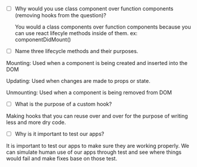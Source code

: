 - [ ] Why would you use class component over function components (removing hooks from the question)?

  You would a class components over function components because you can use react lifecyle methods inside of them. ex: componentDidMount()

- [ ] Name three lifecycle methods and their purposes.

Mounting: Used when a component is being created and inserted into the DOM

Updating: Used when changes are made to props or state.

Unmounting: Used when a component is being removed from DOM

- [ ] What is the purpose of a custom hook?

Making hooks that you can reuse over and over for the purpose of writing less and more dry code.

- [ ] Why is it important to test our apps?

It is important to test our apps to make sure they are working properly. We can simulate human use of our apps through test and see where things would fail and make fixes base on those test.
